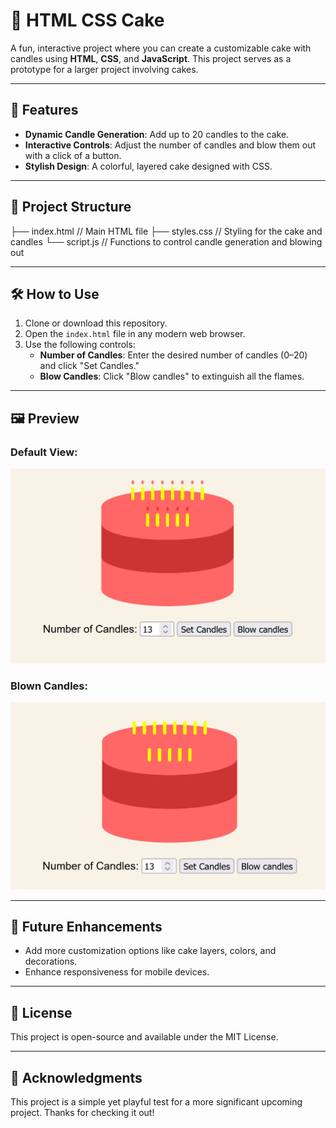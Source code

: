# 🎂 HTML CSS Cake

A fun, interactive project where you can create a customizable cake with candles using **HTML**, **CSS**, and **JavaScript**. This project serves as a prototype for a larger project involving cakes. 

---

## 🌟 Features

- **Dynamic Candle Generation**: Add up to 20 candles to the cake.
- **Interactive Controls**: Adjust the number of candles and blow them out with a click of a button.
- **Stylish Design**: A colorful, layered cake designed with CSS.

---

## 📂 Project Structure

├── index.html // Main HTML file 
├── styles.css // Styling for the cake and candles 
└── script.js // Functions to control candle generation and blowing out


---

## 🛠️ How to Use

1. Clone or download this repository.
2. Open the `index.html` file in any modern web browser.
3. Use the following controls:
   - **Number of Candles**: Enter the desired number of candles (0–20) and click "Set Candles."
   - **Blow Candles**: Click "Blow candles" to extinguish all the flames.

---

## 🖼️ Preview

### Default View:
![Default Cake](./img/default-cake.png)

### Blown Candles:
![Blown Candles](./img/blown-candles.png)

---

## 🔧 Future Enhancements

- Add more customization options like cake layers, colors, and decorations.
- Enhance responsiveness for mobile devices.

---

## 📜 License

This project is open-source and available under the MIT License.

---

## 🙌 Acknowledgments

This project is a simple yet playful test for a more significant upcoming project. Thanks for checking it out!
